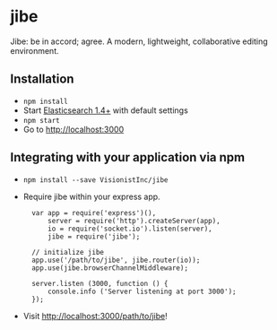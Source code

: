 # jibe
Jibe: be in accord; agree. A modern, lightweight, collaborative editing environment.

## Installation
* `npm install`
* Start [Elasticsearch 1.4+](https://www.elastic.co/downloads/elasticsearch) with default settings
* `npm start`
* Go to [http://localhost:3000](http://localhost:3000)

## Integrating with your application via npm
* `npm install --save VisionistInc/jibe`
* Require jibe within your express app.

        var app = require('express')(),
            server = require('http').createServer(app),
            io = require('socket.io').listen(server),
            jibe = require('jibe');

        // initialize jibe
        app.use('/path/to/jibe', jibe.router(io));
        app.use(jibe.browserChannelMiddleware);

        server.listen (3000, function () {
            console.info ('Server listening at port 3000');
        });

* Visit [http://localhost:3000/path/to/jibe](http://localhost:3000/path/to/jibe)!
